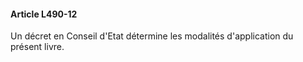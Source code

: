 #### Article L490-12

Un décret en Conseil d'Etat détermine les modalités d'application du présent livre.


